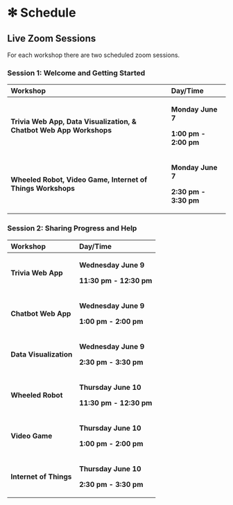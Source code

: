 # ✻ Schedule

## Live Zoom Sessions

For each workshop there are two scheduled zoom sessions.

### Session 1: Welcome and Getting Started

<table>
  <thead>
    <tr>
      <th style="text-align:left">Workshop</th>
      <th style="text-align:left">Day/Time</th>
    </tr>
  </thead>
  <tbody>
    <tr>
      <td style="text-align:left"><b>Trivia Web App, Data Visualization, &amp; Chatbot Web App Workshops</b>
      </td>
      <td style="text-align:left">
        <p><b>Monday June 7</b>
        </p>
        <p><b>1:00 pm - 2:00 pm</b>
        </p>
      </td>
    </tr>
    <tr>
      <td style="text-align:left"><b>Wheeled Robot, Video Game, Internet of Things Workshops</b>
      </td>
      <td style="text-align:left">
        <p><b>Monday June 7</b>
        </p>
        <p><b>2:30 pm - 3:30 pm</b>
        </p>
      </td>
    </tr>
  </tbody>
</table>

### Session 2: Sharing Progress and Help

<table>
  <thead>
    <tr>
      <th style="text-align:left">Workshop</th>
      <th style="text-align:left">Day/Time</th>
    </tr>
  </thead>
  <tbody>
    <tr>
      <td style="text-align:left"><b>Trivia Web App</b>
      </td>
      <td style="text-align:left">
        <p><b>Wednesday June 9</b>
        </p>
        <p><b>11:30 pm - 12:30 pm</b>
        </p>
      </td>
    </tr>
    <tr>
      <td style="text-align:left"><b>Chatbot Web App</b>
      </td>
      <td style="text-align:left">
        <p><b>Wednesday June 9</b>
        </p>
        <p><b>1:00 pm - 2:00 pm</b>
        </p>
      </td>
    </tr>
    <tr>
      <td style="text-align:left"><b>Data Visualization</b>
      </td>
      <td style="text-align:left">
        <p><b>Wednesday June 9</b>
        </p>
        <p><b>2:30 pm - 3:30 pm</b>
        </p>
      </td>
    </tr>
    <tr>
      <td style="text-align:left"><b>Wheeled Robot</b>
      </td>
      <td style="text-align:left">
        <p><b>Thursday June 10</b>
        </p>
        <p><b>11:30 pm - 12:30 pm</b>
        </p>
      </td>
    </tr>
    <tr>
      <td style="text-align:left"><b>Video Game</b>
      </td>
      <td style="text-align:left">
        <p><b>Thursday June 10</b>
        </p>
        <p><b>1:00 pm - 2:00 pm</b>
        </p>
      </td>
    </tr>
    <tr>
      <td style="text-align:left"><b>Internet of Things</b>
      </td>
      <td style="text-align:left">
        <p><b>Thursday June 10</b>
        </p>
        <p><b>2:30 pm - 3:30 pm</b>
        </p>
      </td>
    </tr>
  </tbody>
</table>



